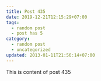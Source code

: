 ```yaml
---
title: Post 435
date: 2019-12-21T12:15:29+07:00
tags:
  - random post
  - post has 5
category:
  - random post
  - uncategorized
updated: 2013-01-11T21:56:14+07:00
---
```

This is content of post 435